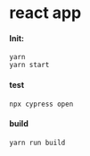 # react app

#### Init:

```
yarn
yarn start
```

#### test

```
npx cypress open
```

#### build

```
yarn run build
```
